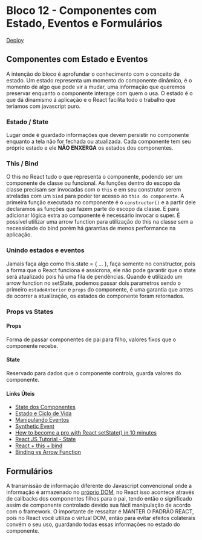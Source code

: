 # Bloco 12 - Componentes com Estado, Eventos e Formulários

[Deploy](https://lcds-trybe-bloco12.vercel.app/)

## Componentes com Estado e Eventos

A intenção do bloco é aprofundar o conhecimento com o conceito de estado.
Um estado representa um momento do componente dinâmico, é o momento de algo que pode vir a mudar, uma informação que queremos preservar enquanto o componente interage com quem o usa.
O estado é o que dá dinamismo á aplicação e o React facilita todo o trabalho que teriamos com javascript puro.

### Estado / State
Lugar onde é guardado informações que devem persistir no componente enquanto a tela não for fechada ou atualizada. 
Cada componente tem seu próprio estado e ele <b>NÃO ENXERGA</b> os estados dos componentes.

### This / Bind

O this no React tudo o que representa o componente, podendo ser um componente de classe ou funcional.
As funções dentro do escopo da classe precisam ser invocadas com o `this` e em seu construtor serem atreladas com um `bind` para poder ter acesso ao `this do componente`.
A primeira função executada no componente é o `constructor()` e a partir dele declaramos as funções que fazem parte do escopo da classe. E para adicionar lógica extra ao componente é necessário invocar o super.
É possível utilizar uma arrow function para utilização do this na classe sem a necessidade do bind porém há garantias de menos performance na aplicação.

### Unindo estados e eventos

Jamais faça algo como this.state = { ... }, faça somente no constructor, pois a forma que o React funciona é assícrona, ele não pode garantir que o state será atualizado pois há uma fila de pendências.
Quando é utilizado um arrow function no setState, podemos passar dois parametros sendo o primeiro `estadoAnterior` e `props` do componente, é uma garantia que antes de ocorrer a atualização, os estados do componente foram retornados.

### Props vs States

#### Props
Forma de passar componentes de pai para filho, valores fixos que o componente recebe.

#### State
Reservado para dados que o componente controla, guarda valores do componente.

#### Links Úteis
- [State dos Componentes](https://pt-br.reactjs.org/docs/faq-state.html)
- [Estado e Ciclo de Vida](https://pt-br.reactjs.org/docs/state-and-lifecycle.html)
- [Manipulando Eventos](https://pt-br.reactjs.org/docs/handling-events.html)
- [Synthetic Event](https://pt-br.reactjs.org/docs/events.html)
- [How to become a pro with React setState() in 10 minutes](https://www.freecodecamp.org/news/get-pro-with-react-setstate-in-10-minutes-d38251d1c781/)
- [React JS Tutorial - State](https://www.youtube.com/watch?v=4ORZ1GmjaMc)
- [React + this + bind](https://medium.com/tableless/https-medium-com-tableless-react-this-bind-so-sei-que-e-assim-73e75f2adbd3)
- [Binding vs Arrow Function](https://stackoverflow.com/a/56311840)

## Formulários

A transmissão de informação diferente do Javascript convencional onde a informação é armazenado no [próprio DOM](https://developer.mozilla.org/en-US/docs/Learn/Forms/Sending_and_retrieving_form_data), no React isso acontece através de callbacks dos componentes filhos para o pai, tendo então o significado assim de componente controlado devido sua fácil manipulação de acordo com o framework.
O importante de ressaltar é MANTER O PADRÃO REACT, pois no React você utiliza o virtual DOM, então para evitar efeitos colaterais convém o seu uso, guardando todas essas informações no estado do componente.


